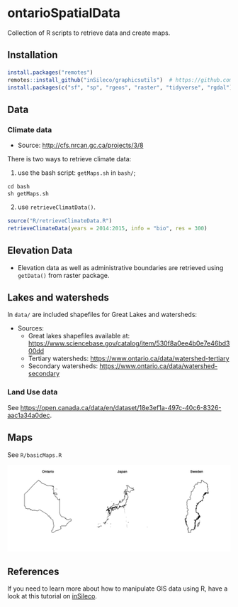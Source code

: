 # ontarioSpatialData

Collection of R scripts to retrieve data and create maps.



## Installation

```R
install.packages("remotes")
remotes::install_github("inSileco/graphicsutils")  # https://github.com/inSileco/graphicsutils
install.packages(c("sf", "sp", "rgeos", "raster", "tidyverse", "rgdal"))
```



## Data

### Climate data

- Source: http://cfs.nrcan.gc.ca/projects/3/8

There is two ways to retrieve climate data:

1. use the bash script: `getMaps.sh` in  `bash/`;

```shell
cd bash
sh getMaps.sh
```

2. use `retrieveClimatData()`.

```R
source("R/retrieveClimateData.R")
retrieveClimateData(years = 2014:2015, info = "bio", res = 300)
```



## Elevation Data

- Elevation data as well as administrative boundaries are retrieved using `getData()` from raster package.


## Lakes and watersheds

In `data/` are included shapefiles for Great Lakes and watersheds:

- Sources:
  - Great lakes shapefiles available at: https://www.sciencebase.gov/catalog/item/530f8a0ee4b0e7e46bd300dd
  - Tertiary watersheds: https://www.ontario.ca/data/watershed-tertiary
  - Secondary watersheds: https://www.ontario.ca/data/watershed-secondary


### Land Use data

See https://open.canada.ca/data/en/dataset/18e3ef1a-497c-40c6-8326-aac1a34a0dec.




## Maps

See `R/basicMaps.R`

![](fig/basic.png)





## References

If you need to learn more about how to manipulate GIS data using R, have a look at this tutorial on [inSileco](https://insileco.github.io/tuto/rinspace/rinspace_homepage/).
